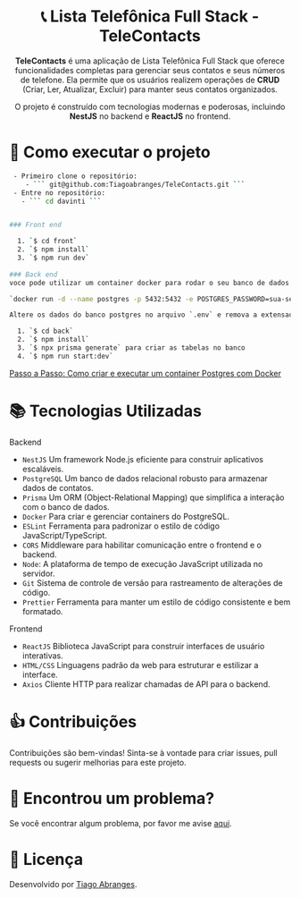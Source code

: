 

<h1 align="center">📞 Lista Telefônica Full Stack - TeleContacts</h1>

<p align="center">
  <strong>TeleContacts</strong> é uma aplicação de Lista Telefônica Full Stack que oferece funcionalidades completas para gerenciar seus contatos e seus números de telefone. Ela permite que os usuários realizem operações de <strong>CRUD</strong> (Criar, Ler, Atualizar, Excluir) para manter seus contatos organizados.
</p>

<p align="center">
  O projeto é construído com tecnologias modernas e poderosas, incluindo <strong>NestJS</strong> no backend e <strong>ReactJS</strong> no frontend.
</p>

# 🚀 Como executar o projeto

```bash
 - Primeiro clone o repositório:
    - ``` git@github.com:Tiagoabranges/TeleContacts.git ```
 - Entre no repositório: 
   - ``` cd davinti ```


### Front end

  1. `$ cd front`
  2. `$ npm install` 
  3. `$ npm run dev`
  
### Back end
voce pode utilizar um container docker para rodar o seu banco de dados postgres

`docker run -d --name postgres -p 5432:5432 -e POSTGRES_PASSWORD=sua-senha -v pgdata:/var/lib/postgresql/data postgres`

Altere os dados do banco postgres no arquivo `.env` e remova a extensao example

  1. `$ cd back`
  2. `$ npm install`
  3. `$ npx prisma generate` para criar as tabelas no banco
  4. `$ npm run start:dev`

```
[Passo a Passo: Como criar e executar um container Postgres com Docker](https://www.gasparbarancelli.com/post/passo-a-passo-como-criar-e-executar-um-container-postgres-com-docker)


# :books: Tecnologias Utilizadas

Backend
 
+ `NestJS` Um framework Node.js eficiente para construir aplicativos escaláveis.
+ `PostgreSQL` Um banco de dados relacional robusto para armazenar dados de contatos.
+ `Prisma` Um ORM (Object-Relational Mapping) que simplifica a interação com o banco de dados.
+ `Docker` Para criar e gerenciar containers do PostgreSQL.
+ `ESLint` Ferramenta para padronizar o estilo de código JavaScript/TypeScript.
+ `CORS` Middleware para habilitar comunicação entre o frontend e o backend.
+ `Node`: A plataforma de tempo de execução JavaScript utilizada no servidor.
+ `Git` Sistema de controle de versão para rastreamento de alterações de código.
+ `Prettier` Ferramenta para manter um estilo de código consistente e bem formatado.

Frontend

+ `ReactJS` Biblioteca JavaScript para construir interfaces de usuário interativas.
+ `HTML/CSS` Linguagens padrão da web para estruturar e estilizar a interface.
+ `Axios` Cliente HTTP para realizar chamadas de API para o backend.

  

#  :thumbsup: Contribuições
Contribuições são bem-vindas! Sinta-se à vontade para criar issues, pull requests ou sugerir melhorias para este projeto.

# 🐛 Encontrou um problema?
Se você encontrar algum problema, por favor me avise [aqui](https://www.linkedin.com/in/tiagoabranges/).


# 📝 Licença
Desenvolvido por [Tiago Abranges](https://www.linkedin.com/in/tiagoabranges/).
